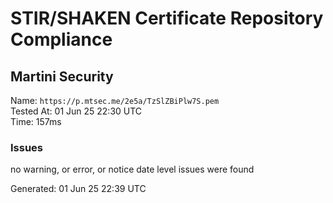 # STIR/SHAKEN Certificate Repository Compliance

## Martini Security

Name: `https://p.mtsec.me/2e5a/TzSlZBiPlw7S.pem`\
Tested At: 01 Jun 25 22:30 UTC\
Time: 157ms

### Issues

no warning, or error, or notice date level issues were found

Generated: 01 Jun 25 22:39 UTC